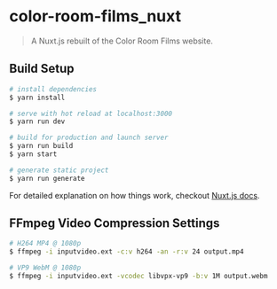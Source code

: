 # color-room-films_nuxt

> A Nuxt.js rebuilt of the Color Room Films website.

## Build Setup

``` bash
# install dependencies
$ yarn install

# serve with hot reload at localhost:3000
$ yarn run dev

# build for production and launch server
$ yarn run build
$ yarn start

# generate static project
$ yarn run generate
```

For detailed explanation on how things work, checkout [Nuxt.js docs](https://nuxtjs.org).

## FFmpeg Video Compression Settings

``` bash
# H264 MP4 @ 1080p
$ ffmpeg -i inputvideo.ext -c:v h264 -an -r:v 24 output.mp4

# VP9 WebM @ 1080p
$ ffmpeg -i inputvideo.ext -vcodec libvpx-vp9 -b:v 1M output.webm
```